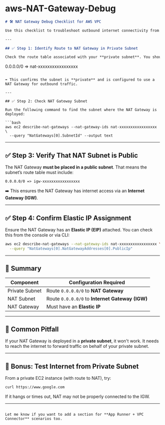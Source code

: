 # aws-NAT-Gateway-Debug
 
```markdown
# 🛠️ NAT Gateway Debug Checklist for AWS VPC

Use this checklist to troubleshoot outbound internet connectivity from private subnets using a NAT Gateway.

---

## ✅ Step 1: Identify Route to NAT Gateway in Private Subnet

Check the route table associated with your **private subnet**. You should see:

```
0.0.0.0/0 => nat-xxxxxxxxxxxxxxxxx
```

➡️ This confirms the subnet is **private** and is configured to use a NAT Gateway for outbound traffic.

---

## ✅ Step 2: Check NAT Gateway Subnet

Run the following command to find the subnet where the NAT Gateway is deployed:

```bash
aws ec2 describe-nat-gateways --nat-gateway-ids nat-xxxxxxxxxxxxxxxxx \
  --query "NatGateways[0].SubnetId" --output text
```

---

## ✅ Step 3: Verify That NAT Subnet is Public

The NAT Gateway **must be placed in a public subnet**. That means the subnet’s route table must include:

```
0.0.0.0/0 => igw-xxxxxxxxxxxxxxxxx
```

➡️ This ensures the NAT Gateway has internet access via an **Internet Gateway (IGW)**.

---

## ✅ Step 4: Confirm Elastic IP Assignment

Ensure the NAT Gateway has an **Elastic IP (EIP)** attached. You can check this from the console or via CLI:

```bash
aws ec2 describe-nat-gateways --nat-gateway-ids nat-xxxxxxxxxxxxxxxxx \
  --query "NatGateways[0].NatGatewayAddresses[0].PublicIp"
```

---

## 🧠 Summary

| Component         | Configuration Required                            |
|------------------|----------------------------------------------------|
| Private Subnet    | Route `0.0.0.0/0` to **NAT Gateway**               |
| NAT Subnet        | Route `0.0.0.0/0` to **Internet Gateway (IGW)**   |
| NAT Gateway       | Must have an **Elastic IP**                       |

---

## 🔄 Common Pitfall

If your NAT Gateway is deployed in a **private subnet**, it won't work. It needs to reach the internet to forward traffic on behalf of your private subnet.

---

## 🔗 Bonus: Test Internet from Private Subnet

From a private EC2 instance (with route to NAT), try:

```bash
curl https://www.google.com
```

If it hangs or times out, NAT may not be properly connected to the IGW.

---

```

Let me know if you want to add a section for **App Runner + VPC Connector** scenarios too.

